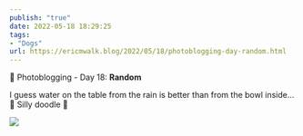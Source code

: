 ```yaml
---
publish: "true"
date: 2022-05-18 18:29:25
tags:
- "Dogs"
url: https://ericmwalk.blog/2022/05/18/photoblogging-day-random.html
---
```

📸 Photoblogging - Day 18: **Random**

I guess water on the table from the rain is better than from the bowl inside... 🤔 Silly doodle 🐶

![](https://ericmwalk.blog/uploads/2022/c14c88aece.jpg)

